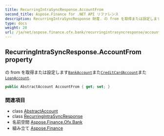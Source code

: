 ```yaml
---
title: RecurringIntraSyncResponse.AccountFrom
second_title: Aspose.Finance for .NET API リファレンス
description: RecurringIntraSyncResponse 財産. の from を取得または設定しますBankAccountまたCreditCardAccountまたLoanAccount.
type: docs
weight: 20
url: /ja/net/aspose.finance.ofx.bank/recurringintrasyncresponse/accountfrom/
---
```

## RecurringIntraSyncResponse.AccountFrom property

の from を取得または設定します[`BankAccount`](../../../aspose.finance.ofx/bankaccount/)また[`CreditCardAccount`](../../../aspose.finance.ofx/creditcardaccount/)また[`LoanAccount`](../../../aspose.finance.ofx/loanaccount/).

```csharp
public AbstractAccount AccountFrom { get; set; }
```

### 関連項目

* class [AbstractAccount](../../../aspose.finance.ofx/abstractaccount/)
* class [RecurringIntraSyncResponse](../)
* 名前空間 [Aspose.Finance.Ofx.Bank](../../recurringintrasyncresponse/)
* 組み立て [Aspose.Finance](../../../)



